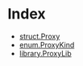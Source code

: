 # Index

<!-- START_INDEX -->
- [struct.Proxy](./struct.Proxy.md)
- [enum.ProxyKind](./enum.ProxyKind.md)
- [library.ProxyLib](./library.ProxyLib.md)

<!-- END_INDEX -->